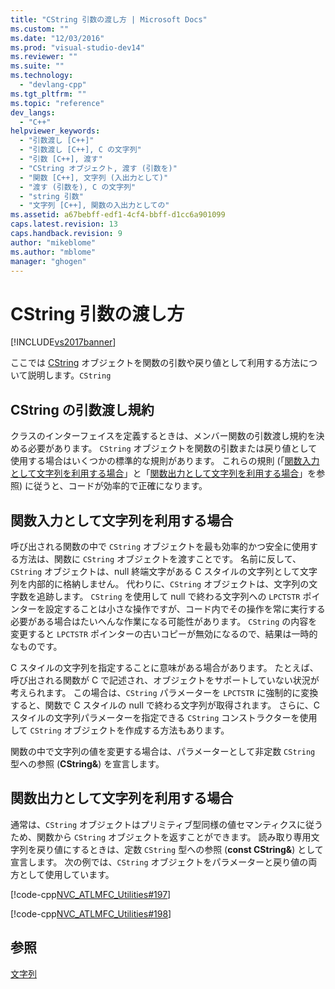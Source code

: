 ```yaml
---
title: "CString 引数の渡し方 | Microsoft Docs"
ms.custom: ""
ms.date: "12/03/2016"
ms.prod: "visual-studio-dev14"
ms.reviewer: ""
ms.suite: ""
ms.technology: 
  - "devlang-cpp"
ms.tgt_pltfrm: ""
ms.topic: "reference"
dev_langs: 
  - "C++"
helpviewer_keywords: 
  - "引数渡し [C++]"
  - "引数渡し [C++], C の文字列"
  - "引数 [C++], 渡す"
  - "CString オブジェクト, 渡す (引数を)"
  - "関数 [C++], 文字列 (入出力として)"
  - "渡す (引数を), C の文字列"
  - "string 引数"
  - "文字列 [C++], 関数の入出力としての"
ms.assetid: a67bebff-edf1-4cf4-bbff-d1cc6a901099
caps.latest.revision: 13
caps.handback.revision: 9
author: "mikeblome"
ms.author: "mblome"
manager: "ghogen"
---
```

# CString 引数の渡し方
[!INCLUDE[vs2017banner](../assembler/inline/includes/vs2017banner.md)]

ここでは [CString](../atl-mfc-shared/reference/cstringt-class.md) オブジェクトを関数の引数や戻り値として利用する方法について説明します。`CString`  
  
##  <a name="_core_cstring_argument.2d.passing_conventions"></a> CString の引数渡し規約  
 クラスのインターフェイスを定義するときは、メンバー関数の引数渡し規約を決める必要があります。  `CString` オブジェクトを関数の引数または戻り値として使用する場合はいくつかの標準的な規則があります。  これらの規則 \(「[関数入力として文字列を利用する場合](#_core_strings_as_function_inputs)」と「[関数出力として文字列を利用する場合](#_core_strings_as_function_outputs)」を参照\) に従うと、コードが効率的で正確になります。  
  
##  <a name="_core_strings_as_function_inputs"></a> 関数入力として文字列を利用する場合  
 呼び出される関数の中で `CString` オブジェクトを最も効率的かつ安全に使用する方法は、関数に `CString` オブジェクトを渡すことです。  名前に反して、`CString` オブジェクトは、null 終端文字がある C スタイルの文字列として文字列を内部的に格納しません。  代わりに、`CString` オブジェクトは、文字列の文字数を追跡します。  `CString` を使用して null で終わる文字列への `LPCTSTR` ポインターを設定することは小さな操作ですが、コード内でその操作を常に実行する必要がある場合はたいへんな作業になる可能性があります。  `CString` の内容を変更すると `LPCTSTR` ポインターの古いコピーが無効になるので、結果は一時的なものです。  
  
 C スタイルの文字列を指定することに意味がある場合があります。  たとえば、呼び出される関数が C で記述され、オブジェクトをサポートしていない状況が考えられます。  この場合は、`CString` パラメーターを `LPCTSTR` に強制的に変換すると、関数で C スタイルの null で終わる文字列が取得されます。  さらに、C スタイルの文字列パラメーターを指定できる `CString` コンストラクターを使用して `CString` オブジェクトを作成する方法もあります。  
  
 関数の中で文字列の値を変更する場合は、パラメーターとして非定数 `CString` 型への参照 \(**CString&**\) を宣言します。  
  
##  <a name="_core_strings_as_function_outputs"></a> 関数出力として文字列を利用する場合  
 通常は、`CString` オブジェクトはプリミティブ型同様の値セマンティクスに従うため、関数から `CString` オブジェクトを返すことができます。  読み取り専用文字列を戻り値にするときは、定数 `CString` 型への参照 \(**const CString&**\) として宣言します。  次の例では、`CString` オブジェクトをパラメーターと戻り値の両方として使用しています。  
  
 [!code-cpp[NVC_ATLMFC_Utilities#197](../atl-mfc-shared/codesnippet/CPP/cstring-argument-passing_1.cpp)]  
  
 [!code-cpp[NVC_ATLMFC_Utilities#198](../atl-mfc-shared/codesnippet/CPP/cstring-argument-passing_2.cpp)]  
  
## 参照  
 [文字列](../atl-mfc-shared/strings-atl-mfc.md)